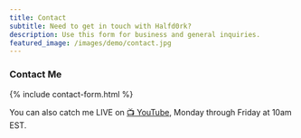 ```yaml
---
title: Contact
subtitle: Need to get in touch with Halfd0rk?
description: Use this form for business and general inquiries.
featured_image: /images/demo/contact.jpg
---
```


### Contact Me

{% include contact-form.html %}

 You can also catch me LIVE on <a href="https://www.youtube.com/@halfd0rk?sub_confirmation=1" class="button button--youtube">📺 YouTube</a>, Monday through Friday at 10am EST. 

 